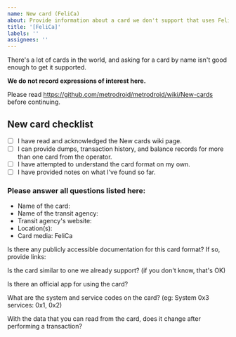 ```yaml
---
name: New card (FeliCa)
about: Provide information about a card we don't support that uses FeliCa (NFC-F).
title: '[FeliCa]'
labels: ''
assignees: ''
---
```


There's a lot of cards in the world, and asking for a card by name isn't good enough to get it supported.

**We do not record expressions of interest here.**

Please read https://github.com/metrodroid/metrodroid/wiki/New-cards before continuing.

## New card checklist

- [ ] I have read and acknowledged the New cards wiki page.
- [ ] I can provide dumps, transaction history, and balance records for more than one card from the operator.
- [ ] I have attempted to understand the card format on my own.
- [ ] I have provided notes on what I've found so far.

### Please answer all questions listed here:

- Name of the card:
- Name of the transit agency:
- Transit agency's website:
- Location(s):
- Card media: FeliCa

Is there any publicly accessible documentation for this card format?  If so, provide links:

Is the card similar to one we already support? (if you don't know, that's OK)

Is there an official app for using the card?

What are the system and service codes on the card?  (eg: System 0x3 services: 0x1, 0x2)

With the data that you can read from the card, does it change after performing a transaction?
